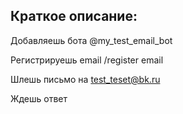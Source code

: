 ## Краткое описание:

Добавляешь бота @my_test_email_bot


Регистрируешь email /register email


Шлешь письмо на test_teset@bk.ru


Ждешь ответ
